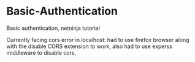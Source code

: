 # Basic-Authentication
Basic authentication, netninja tutorial

Currently facing cors error in localhost: had to use firefox browser along with the disable CORS extension to work, also had to use experss middleware to disable cors,
